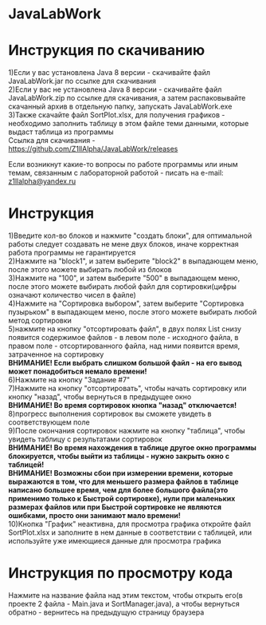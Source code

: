 # JavaLabWork
# Инструкция по скачиванию
1)Если у вас установлена Java 8 версии - скачивайте файл JavaLabWork.jar по ссылке для скачивания  
2)Если у вас не установлена Java 8 версии - скачивайте файл JavaLabWork.zip по ссылке для скачивания, а затем распаковывайте скачанный архив в отдельную папку, запускать JavaLabWork.exe  
3)Также скачайте файл SortPlot.xlsx, для получения графиков - необходимо заполнить таблицу в этом файле теми данными, которые выдаст таблица из программы  
Ссылка для скачивания - https://github.com/Z1llAlpha/JavaLabWork/releases  
  
Если возникнут какие-то вопросы по работе программы или иным темам, связанным с  лабораторной работой - писать на e-mail: z1llalpha@yandex.ru  
  
# Инструкция  
1)Введите кол-во блоков и нажмите "создать блоки", для оптимальной работы следует создавать не мене двух блоков, иначе корректная работа программы не гарантируется  
2)Нажмите на "block1", и затем выберите "block2" в выпадающем меню, после этого можете выбирать любой из блоков  
3)Нажмите на "100", и затем выберите "500" в выпадающем меню, после этого можете выбирать любой файл для сортировки(цифры означают количество чисел в файле)  
4)Нажмите на "Сортировка выбором", затем выберите "Сортировка пузырьком" в выпадающем меню, после этого можете выбирать любой метод сортировки  
5)нажмите на кнопку "отсортировать файл", в двух полях List снизу появится содержимое файлов - в левом поле - исходного файла, в правом поле - отсортированного файла, над ними появится время, затраченное на сортировку  
**ВНИМАНИЕ! Если выбрать слишком большой файл - на его вывод может понадобиться немало времени!**  
6)Нажмите на кнопку "Задание #7"  
7)Нажмите на кнопку "отсортировать", чтобы начать сортировку или кнопку "назад", чтобы вернуться в предыдущее окно  
**ВНИМАНИЕ! Во время сортировок кнопка "назад" отключается!**  
8)прогресс выполнения сортировок вы сможете увидеть в соответствующем поле  
9)После окончания сортировок нажмите на кнопку "таблица", чтобы увидеть таблицу с результатами сортировок  
**ВНИМАНИЕ! Во время нахождения в таблице другое окно программы блокируется, чтобы выйти из таблицы - нужно закрыть окно с таблицей!**  
**ВНИМАНИЕ! Возможны сбои при измерении времени, которые выражаются в том, что для меньшего размера файлов в таблице написано большее время, чем для более большого файла(это применимо только к Быстрой сортировке), нули при маленьких размерах файлов или при Быстрой сортировке не являются ошибками, просто они занимают мало времени!**  
10)Кнопка "График" неактивна, для просмотра графика откройте файл SortPlot.xlsx и заполните в нем данные в соответствии с таблицей, или используйте уже имеющиеся данные для просмотра графика  
  
# Инструкция по просмотру кода  
Нажмите на название файла над этим текстом, чтобы открыть его(в проекте 2 файла - Main.java и SortManager.java), а чтобы вернуться обратно - вернитесь на предыдущую страницу браузера
